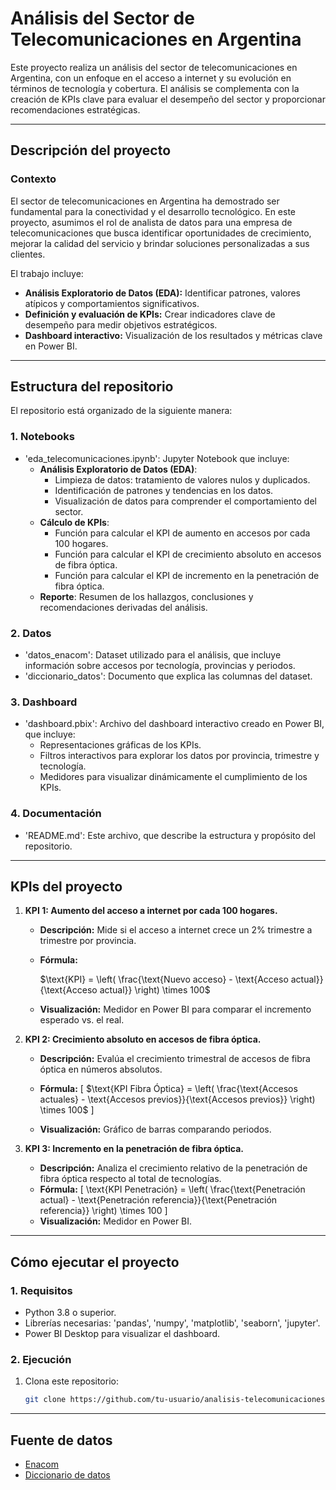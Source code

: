 # **Análisis del Sector de Telecomunicaciones en Argentina**

Este proyecto realiza un análisis del sector de telecomunicaciones en Argentina, con un enfoque en el acceso a internet y su evolución en términos de tecnología y cobertura. El análisis se complementa con la creación de KPIs clave para evaluar el desempeño del sector y proporcionar recomendaciones estratégicas.

---

## **Descripción del proyecto**

### **Contexto**
El sector de telecomunicaciones en Argentina ha demostrado ser fundamental para la conectividad y el desarrollo tecnológico. En este proyecto,
asumimos el rol de analista de datos para una empresa de telecomunicaciones que busca identificar oportunidades de crecimiento, 
mejorar la calidad del servicio y brindar soluciones personalizadas a sus clientes.

El trabajo incluye:
- **Análisis Exploratorio de Datos (EDA):** Identificar patrones, valores atípicos y comportamientos significativos.
- **Definición y evaluación de KPIs:** Crear indicadores clave de desempeño para medir objetivos estratégicos.
- **Dashboard interactivo:** Visualización de los resultados y métricas clave en Power BI.

---

## **Estructura del repositorio**

El repositorio está organizado de la siguiente manera:

### **1. Notebooks**
- 'eda_telecomunicaciones.ipynb': Jupyter Notebook que incluye:
  - **Análisis Exploratorio de Datos (EDA)**:
    - Limpieza de datos: tratamiento de valores nulos y duplicados.
    - Identificación de patrones y tendencias en los datos.
    - Visualización de datos para comprender el comportamiento del sector.
  - **Cálculo de KPIs**:
    - Función para calcular el KPI de aumento en accesos por cada 100 hogares.
    - Función para calcular el KPI de crecimiento absoluto en accesos de fibra óptica.
    - Función para calcular el KPI de incremento en la penetración de fibra óptica.
  - **Reporte**: Resumen de los hallazgos, conclusiones y recomendaciones derivadas del análisis.

### **2. Datos**
- 'datos_enacom': Dataset utilizado para el análisis, que incluye información sobre accesos por tecnología, provincias y periodos.
- 'diccionario_datos': Documento que explica las columnas del dataset.

### **3. Dashboard**
- 'dashboard.pbix': Archivo del dashboard interactivo creado en Power BI, que incluye:
  - Representaciones gráficas de los KPIs.
  - Filtros interactivos para explorar los datos por provincia, trimestre y tecnología.
  - Medidores para visualizar dinámicamente el cumplimiento de los KPIs.

### **4. Documentación**
- 'README.md': Este archivo, que describe la estructura y propósito del repositorio.


---

## **KPIs del proyecto**

1. **KPI 1: Aumento del acceso a internet por cada 100 hogares.**
   - **Descripción:** Mide si el acceso a internet crece un 2% trimestre a trimestre por provincia.
  
   - **Fórmula:** 

       $\text{KPI} = \left( \frac{\text{Nuevo acceso} - \text{Acceso actual}}{\text{Acceso actual}} \right) \times 100$


   - **Visualización:** Medidor en Power BI para comparar el incremento esperado vs. el real.

2. **KPI 2: Crecimiento absoluto en accesos de fibra óptica.**
   - **Descripción:** Evalúa el crecimiento trimestral de accesos de fibra óptica en números absolutos.
   - **Fórmula:** 
     \[
     $\text{KPI Fibra Óptica} = \left( \frac{\text{Accesos actuales} - \text{Accesos previos}}{\text{Accesos previos}} \right) \times 100$
     \]
    
   


   - **Visualización:** Gráfico de barras comparando periodos.

2. **KPI 3: Incremento en la penetración de fibra óptica.**
   - **Descripción:** Analiza el crecimiento relativo de la penetración de fibra óptica respecto al total de tecnologías.
   - **Fórmula:** 
     \[
     \text{KPI Penetración} = \left( \frac{\text{Penetración actual} - \text{Penetración referencia}}{\text{Penetración referencia}} \right) \times 100
     \]
   - **Visualización:** Medidor en Power BI.

---

## **Cómo ejecutar el proyecto**

### **1. Requisitos**
- Python 3.8 o superior.
- Librerías necesarias: 'pandas', 'numpy', 'matplotlib', 'seaborn', 'jupyter'.
- Power BI Desktop para visualizar el dashboard.

### **2. Ejecución**
1. Clona este repositorio:
   ```bash
   git clone https://github.com/tu-usuario/analisis-telecomunicaciones.git

--- 
## Fuente de datos

- [Enacom](https://indicadores.enacom.gob.ar/datos-abiertos) 
- [Diccionario de datos](https://docs.google.com/document/d/1BYW0vT_DNIjjKM9v4hNg5KmqjRNOc7OBB1jCXc80gnI/edit#heading=h.hjukififf3ol)
